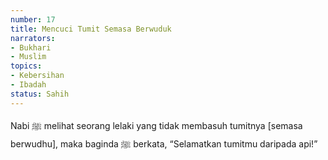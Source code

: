```yaml
---
number: 17
title: Mencuci Tumit Semasa Berwuduk
narrators:
- Bukhari
- Muslim
topics:
- Kebersihan
- Ibadah
status: Sahih
---
```


Nabi ﷺ melihat seorang lelaki yang tidak membasuh tumitnya [semasa berwudhu], maka baginda ﷺ berkata, “Selamatkan tumitmu daripada api!”
